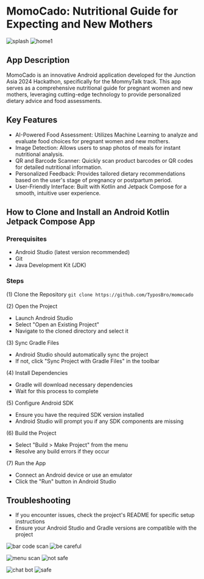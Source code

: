 # MomoCado: Nutritional Guide for Expecting and New Mothers

![splash](https://github.com/user-attachments/assets/6628f19a-0d5d-42fb-aeee-7249796efe8b) ![home1](https://github.com/user-attachments/assets/6b15bcba-e252-4bfe-8f65-b4dc0a66cc7d) 

## App Description

MomoCado is an innovative Android application developed for the Junction Asia 2024 Hackathon,
specifically for the MommyTalk track. This app serves as a comprehensive nutritional guide for
pregnant women and new mothers, leveraging cutting-edge technology to provide personalized dietary advice and food assessments.

## Key Features

* AI-Powered Food Assessment: Utilizes Machine Learning to analyze and evaluate food choices for
  pregnant women and new mothers.
* Image Detection: Allows users to snap photos of meals for instant nutritional analysis.
* QR and Barcode Scanner: Quickly scan product barcodes or QR codes for detailed nutritional
  information.
* Personalized Feedback: Provides tailored dietary recommendations based on the user's stage of
  pregnancy or postpartum period.
* User-Friendly Interface: Built with Kotlin and Jetpack Compose for a smooth, intuitive user
  experience.

## How to Clone and Install an Android Kotlin Jetpack Compose App

### Prerequisites

* Android Studio (latest version recommended)
* Git
* Java Development Kit (JDK)

### Steps

(1) Clone the Repository
```git clone https://github.com/TyposBro/momocado```

(2) Open the Project

* Launch Android Studio
* Select "Open an Existing Project"
* Navigate to the cloned directory and select it

(3) Sync Gradle Files

* Android Studio should automatically sync the project
* If not, click "Sync Project with Gradle Files" in the toolbar

(4) Install Dependencies

* Gradle will download necessary dependencies
* Wait for this process to complete

(5) Configure Android SDK

* Ensure you have the required SDK version installed
* Android Studio will prompt you if any SDK components are missing

(6) Build the Project

* Select "Build > Make Project" from the menu
* Resolve any build errors if they occur

(7) Run the App

* Connect an Android device or use an emulator
* Click the "Run" button in Android Studio

## Troubleshooting

* If you encounter issues, check the project's README for specific setup instructions
* Ensure your Android Studio and Gradle versions are compatible with the project

![bar code scan](https://github.com/user-attachments/assets/1ebd9609-1adc-427f-b7c5-1f790b815222) ![be careful](https://github.com/user-attachments/assets/d2b6618e-877c-472a-b37a-94c30d70ce8f)


![menu scan](https://github.com/user-attachments/assets/22908082-ce86-4d61-834f-c10d91d8c746) ![not safe](https://github.com/user-attachments/assets/a818f645-492a-4ae6-bf77-f69ec5a009dc)


![chat bot](https://github.com/user-attachments/assets/adedb08a-50a3-4725-b214-07585b3519a7) ![safe](https://github.com/user-attachments/assets/e8e4ac91-dd5d-48e1-b782-5062942d1d7f)
